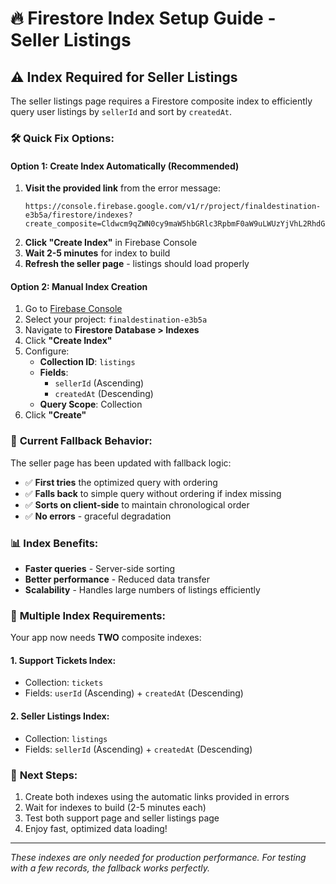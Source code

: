 # 🔥 Firestore Index Setup Guide - Seller Listings

## ⚠️ **Index Required for Seller Listings**

The seller listings page requires a Firestore composite index to efficiently query user listings by `sellerId` and sort by `createdAt`.

### 🛠️ **Quick Fix Options:**

#### **Option 1: Create Index Automatically (Recommended)**
1. **Visit the provided link** from the error message:
   ```
   https://console.firebase.google.com/v1/r/project/finaldestination-e3b5a/firestore/indexes?create_composite=Cldwcm9qZWN0cy9maW5hbGRlc3RpbmF0aW9uLWUzYjVhL2RhdGFiYXNlcy8oZGVmYXVsdCkvY29sbGVjdGlvbkdyb3Vwcy9saXN0aW5ncy9pbmRleGVzL18QARoMCghzZWxsZXJJZBABGg0KCWNyZWF0ZWRBdBACGgwKCF9fbmFtZV9fEAI
   ```
2. **Click "Create Index"** in Firebase Console
3. **Wait 2-5 minutes** for index to build
4. **Refresh the seller page** - listings should load properly

#### **Option 2: Manual Index Creation**
1. Go to [Firebase Console](https://console.firebase.google.com/)
2. Select your project: `finaldestination-e3b5a`
3. Navigate to **Firestore Database > Indexes**
4. Click **"Create Index"**
5. Configure:
   - **Collection ID**: `listings`
   - **Fields**:
     - `sellerId` (Ascending)
     - `createdAt` (Descending)
   - **Query Scope**: Collection
6. Click **"Create"**

### 🔄 **Current Fallback Behavior:**

The seller page has been updated with fallback logic:
- ✅ **First tries** the optimized query with ordering
- ✅ **Falls back** to simple query without ordering if index missing
- ✅ **Sorts on client-side** to maintain chronological order
- ✅ **No errors** - graceful degradation

### 📊 **Index Benefits:**
- **Faster queries** - Server-side sorting
- **Better performance** - Reduced data transfer
- **Scalability** - Handles large numbers of listings efficiently

### 🎯 **Multiple Index Requirements:**

Your app now needs **TWO** composite indexes:

#### **1. Support Tickets Index:**
- Collection: `tickets`
- Fields: `userId` (Ascending) + `createdAt` (Descending)

#### **2. Seller Listings Index:**
- Collection: `listings` 
- Fields: `sellerId` (Ascending) + `createdAt` (Descending)

### 🚀 **Next Steps:**
1. Create both indexes using the automatic links provided in errors
2. Wait for indexes to build (2-5 minutes each)
3. Test both support page and seller listings page
4. Enjoy fast, optimized data loading!

---
*These indexes are only needed for production performance. For testing with a few records, the fallback works perfectly.*